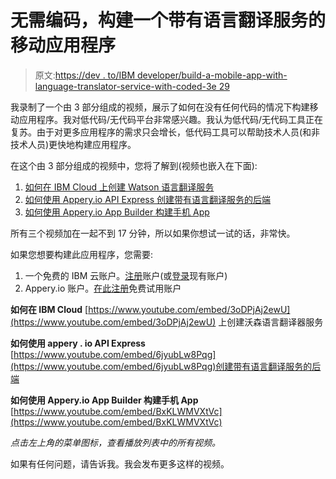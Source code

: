 # 无需编码，构建一个带有语言翻译服务的移动应用程序

> 原文:[https://dev . to/IBM developer/build-a-mobile-app-with-language-translator-service-with-coded-3e 29](https://dev.to/ibmdeveloper/build-a-mobile-app-with-language-translator-service-without-coding-3e29)

我录制了一个由 3 部分组成的视频，展示了如何在没有任何代码的情况下构建移动应用程序。我对低代码/无代码平台非常感兴趣。我认为低代码/无代码工具正在复苏。由于对更多应用程序的需求只会增长，低代码工具可以帮助技术人员(和非技术人员)更快地构建应用程序。

在这个由 3 部分组成的视频中，您将了解到(视频也嵌入在下面):

1.  [如何在 IBM Cloud 上创建 Watson 语言翻译服务](https://youtu.be/3oDPjAj2ewU)
2.  [如何使用 Appery.io API Express 创建带有语言翻译服务的后端](https://youtu.be/6jyubLw8Pqg)
3.  [如何使用 Appery.io App Builder 构建手机 App](https://youtu.be/BxKLWMVXtVc)

所有三个视频加在一起不到 17 分钟，所以如果你想试一试的话，非常快。

如果您想要构建此应用程序，您需要:

1.  一个免费的 IBM 云账户。[注册](http://bit.ly/2znrg5V)账户(或[登录](http://bit.ly/2znrg5V)现有账户)
2.  Appery.io 账户。[在此注册](http://bit.ly/2znrg5V)免费试用账户

**如何在 IBM Cloud**
[https://www.youtube.com/embed/3oDPjAj2ewU](https://www.youtube.com/embed/3oDPjAj2ewU) 上创建沃森语言翻译器服务

**如何使用 appery . io API Express**
[https://www.youtube.com/embed/6jyubLw8Pqg](https://www.youtube.com/embed/6jyubLw8Pqg)创建带有语言翻译服务的后端

**如何使用 Appery.io App Builder 构建手机 App**
[https://www.youtube.com/embed/BxKLWMVXtVc](https://www.youtube.com/embed/BxKLWMVXtVc)

*点击左上角的菜单图标，查看播放列表中的所有视频。*

如果有任何问题，请告诉我。我会发布更多这样的视频。